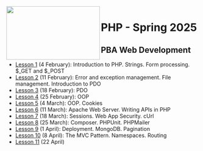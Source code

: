 <img src="https://github.com/user-attachments/assets/a595e910-03ad-43a8-aba4-b5890abc1c8e" align="left" width="245" height="141">

# PHP - Spring 2025
## PBA Web Development


- [Lesson 1](https://github.com/arturomorarioja-kea/WD_PHP_F25/blob/main/Lesson01/README.md) (4 February): Introduction to PHP. Strings. Form processing. $_GET and $_POST
- [Lesson 2](https://github.com/arturomorarioja-kea/WD_PHP_F25/blob/main/Lesson02/README.md) (11 February): Error and exception management. File management. Introduction to PDO
- [Lesson 3](https://github.com/arturomorarioja-kea/WD_PHP_F25/blob/main/Lesson03/README.md) (18 February): PDO
- [Lesson 4](https://github.com/arturomorarioja-kea/WD_PHP_F25/blob/main/Lesson04/README.md) (25 February): OOP
- [Lesson 5](https://github.com/arturomorarioja-kea/WD_PHP_F25/blob/main/Lesson05/README.md) (4 March): OOP. Cookies
- [Lesson 6](https://github.com/arturomorarioja-kea/WD_PHP_F25/blob/main/Lesson06/README.md) (11 March): Apache Web Server. Writing APIs in PHP
- [Lesson 7](https://github.com/arturomorarioja-kea/WD_PHP_F25/blob/main/Lesson07/README.md) (18 March): Sessions. Web App Security. cUrl
- [Lesson 8](https://github.com/arturomorarioja-kea/WD_PHP_F25/blob/main/Lesson08/README.md) (25 March): Composer. PHPUnit. PHPMailer
- [Lesson 9](https://github.com/arturomorarioja-kea/WD_PHP_F25/blob/main/Lesson09/README.md) (1 April): Deployment. MongoDB. Pagination
- [Lesson 10](https://github.com/arturomorarioja-kea/WD_PHP_F25/blob/main/Lesson10/README.md) (8 April): The MVC Pattern. Namespaces. Routing
- [Lesson 11](https://github.com/arturomorarioja-kea/WD_PHP_F25/blob/main/Lesson11/README.md) (22 April)
